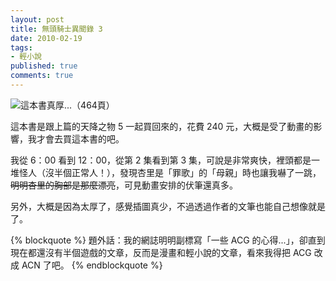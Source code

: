 ```yaml
---
layout: post
title: 無頭騎士異聞錄 3
date: 2010-02-19
tags:
- 輕小說
published: true
comments: true
---
```

![這本書真厚...（464頁）](https://lh5.googleusercontent.com/-FtO1tDwgVPM/TxqD26KLJ9I/AAAAAAAAEfk/yyPVIStrmA4/s0/durarara_03_01.jpg)

這本書是跟上篇的天降之物 5 一起買回來的，花費 240 元，大概是受了動畫的影響，我才會去買這本書的吧。

我從 6：00 看到 12：00，從第 2 集看到第 3 集，可說是非常爽快，裡頭都是一堆怪人（沒半個正常人！），發現杏里是「罪歌」的「母親」時也讓我嚇了一跳，<del>明明杏里的胸部是那麼漂亮</del>，可見動畫安排的伏筆還真多。

另外，大概是因為太厚了，感覺插圖真少，不過透過作者的文筆也能自己想像就是了。

{% blockquote %}
題外話：我的網誌明明副標寫「一些 ACG 的心得...」，卻直到現在都還沒有半個遊戲的文章，反而是漫畫和輕小說的文章，看來我得把 ACG 改成 ACN 了吧。
{% endblockquote %}
